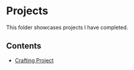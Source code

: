 # Projects
This folder showcases projects I have completed.
## Contents
* [Crafting Project](Crafting_project)

